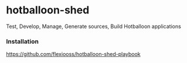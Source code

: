 # hotballoon-shed
Test, Develop, Manage, Generate sources, Build Hotballoon applications

### Installation
https://github.com/flexiooss/hotballoon-shed-playbook
